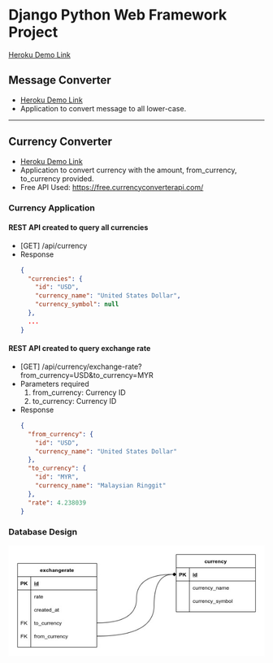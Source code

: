 # Django Python Web Framework Project

[Heroku Demo Link](https://converter-django.herokuapp.com/)

## Message Converter

- [Heroku Demo Link](https://converter-django.herokuapp.com/practice-1/message-converter/)
- Application to convert message to all lower-case.

---

## Currency Converter

- [Heroku Demo Link](https://converter-django.herokuapp.com/practice-2/currency-converter)
- Application to convert currency with the amount, from_currency, to_currency provided.
- Free API Used: https://free.currencyconverterapi.com/

### Currency Application

#### REST API created to query all currencies

- [GET] /api/currency
- Response
  ```json
  {
    "currencies": {
      "id": "USD",
      "currency_name": "United States Dollar",
      "currency_symbol": null
    },
    ...
  }
  ```

#### REST API created to query exchange rate

- [GET] /api/currency/exchange-rate?from_currency=USD&to_currency=MYR
- Parameters required
  1. from_currency: Currency ID
  2. to_currency: Currency ID
- Response
  ```json
  {
    "from_currency": {
      "id": "USD",
      "currency_name": "United States Dollar"
    },
    "to_currency": {
      "id": "MYR",
      "currency_name": "Malaysian Ringgit"
    },
    "rate": 4.238039
  }
  ```

### Database Design

![Database Design](docs/database_design.jpg)
